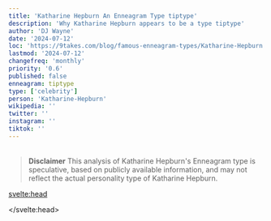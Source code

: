 ```yaml
---
title: 'Katharine Hepburn An Enneagram Type tiptype'
description: 'Why Katharine Hepburn appears to be a type tiptype'
author: 'DJ Wayne'
date: '2024-07-12'
loc: 'https://9takes.com/blog/famous-enneagram-types/Katharine-Hepburn'
lastmod: '2024-07-12'
changefreq: 'monthly'
priority: '0.6'
published: false
enneagram: tiptype
type: ['celebrity']
person: 'Katharine-Hepburn'
wikipedia: ''
twitter: ''
instagram: ''
tiktok: ''
---
```


<!--
    childhood and upbringing
    first big success
    style habits and quirks that relate to their personality type
    stressful moments in their life and how they handled them
    comfort- moments in their life where they are doing well and killing it
-->
<!-- // keywords:  -->

<script>
	// import  PopCard  from "$lib/components/atoms/PopCard.svelte";
</script>

<div
	style="display: flex;
    justify-content: center;
    margin: 1rem 0;
	"
>
	<!-- <PopCard
		image={`/types/tiptypes/${'Katharine-Hepburn'}.webp`}
		enneagramType={tiptype}
		showIcon={false}
		displayText="Katharine Hepburn"
		subtext=""
	/> -->
</div>

> **Disclaimer** This analysis of Katharine Hepburn's Enneagram type is speculative, based on publicly available information, and may not reflect the actual personality type of Katharine Hepburn.

<p class="firstLetter"></p>

<svelte:head>

<script type="application/ld+json">

</script>

</svelte:head>

<style lang="scss"></style>
